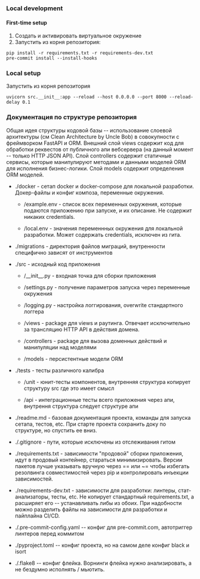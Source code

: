### Local development
 
#### First-time setup
1. Создать и активировать виртуальное окружение
2. Запустить из корня репозитория:
```shell script
pip install -r requirements.txt -r requirements-dev.txt
pre-commit install --install-hooks 
```

### Local setup
Запустить из корня репозитория
```shell script
uvicorn src.__init__:app --reload --host 0.0.0.0 --port 8000 --reload-delay 0.1
```




### Документация по структуре репозитория
Общая идея структуры кодовой базы -- использование слоевой архитектуры (см Clean Architecture by Uncle Bob) 
в совокупности с фреймворком FastAPI и ORM. 
Внешний слой views содержит код для обработки реквестов от публичного апи вебсервера 
(на данный момент -- только HTTP JSON API).
Слой controllers содержит статичные сервисы, которые манипулируют методами и данными моделей ORM для исполнения бизнес-логики.
Слой models содержит определения ORM моделей.




- ./docker - сетап docker и docker-compose для локальной разработки. Докер-файлы и конфиг композа, переменные окружения.

    - /example.env - список всех переменных окружения, которые подаются приложению при запуске, и их описание. 
  Не содержит никаких credentials.

    - /local.env - значения переменнных окружения для локальной разработки. Может содержать credentials, исключен из гита.


- ./migrations - директория файлов миграций, внутренности специфично зависят от инструментов


- ./src - исходный код приложения 

  - /_\_init__.py - входная точка для сборки приложения

  - /settings.py - получение параметров запуска через переменные окружения

  - /logging.py - настройка логгирования, overwrite стандартного логгера

  - /views - package для views и раутинга. Отвечает исключительно за трансляцию HTTP API в действия домена. 

  - /controllers - package для вызова доменных действий и манипуляции над моделями

  - /models - персистентные модели ORM


- ./tests - тесты различного калибра

  - /unit - юнит-тесты компонентов, внутренняя структура копирует структуру src где это имеет смысл

  - /api - интеграционные тесты всего приложения через апи, внутрення структура следует структуре апи


- ./readme.md - базовая документация проекта, команды для запуска сетапа, тестов, etc. 
При старте проекта сохранить доку по структуре, но спустить ее вниз.


- ./.gitignore - пути, которые исключены из отслеживания гитом


- ./requirements.txt - зависимости "продовой" сборки приложения, идут в продовый контейнер, стараться минимизировать.
Версии пакетов лучше указывать вручную через == или ~= чтобы избегать резолвинга совместимостей через pip и контролировать инъекции зависимостей.


- ./requirements-dev.txt - зависимости для разработки: линтеры, стат-анализаторы, тесты, etc. 
Не копирует стандартный requirements.txt, а расширяет его -- устанавливать либы из обоих. 
При надобности можно разделить файлы на зависимости для разработки и пайплайна CI/CD.


- ./.pre-commit-config.yaml -- конфиг для pre-commit.com, автотриггер линтеров перед коммитом


- ./pyproject.toml -- конфиг проекта, но на самом деле конфиг black и isort


- ./.flake8 -- конфиг флейка. Ворнинги флейка нужно анализировать, а не бездумно исполнять / мьютить.





